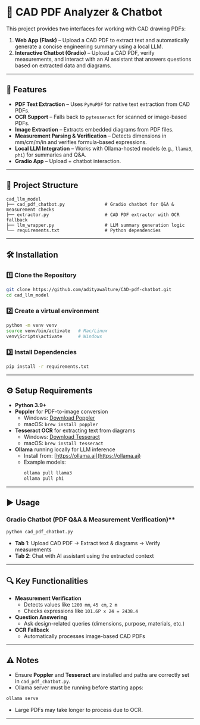 # 📐 CAD PDF Analyzer & Chatbot

This project provides two interfaces for working with CAD drawing PDFs:

1. **Web App (Flask)** – Upload a CAD PDF to extract text and automatically generate a concise engineering summary using a local LLM.
2. **Interactive Chatbot (Gradio)** – Upload a CAD PDF, verify measurements, and interact with an AI assistant that answers questions based on extracted data and diagrams.

---

## 🚀 Features

- **PDF Text Extraction** – Uses `PyMuPDF` for native text extraction from CAD PDFs.
- **OCR Support** – Falls back to `pytesseract` for scanned or image-based PDFs.
- **Image Extraction** – Extracts embedded diagrams from PDF files.
- **Measurement Parsing & Verification** – Detects dimensions in mm/cm/m/in and verifies formula-based expressions.
- **Local LLM Integration** – Works with Ollama-hosted models (e.g., `llama3`, `phi`) for summaries and Q&A.
- **Gradio App** – Upload + chatbot interaction.  
    
  

---

## 📂 Project Structure
```
cad_llm_model
├── cad_pdf_chatbot.py               # Gradio chatbot for Q&A & measurement checks        
├── extractor.py                     # CAD PDF extractor with OCR fallback
├── llm_wrapper.py                   # LLM summary generation logic
└── requirements.txt                 # Python dependencies                      
```
---

## 🛠 Installation

### 1️⃣ Clone the Repository
```bash
git clone https://github.com/adityawalture/CAD-pdf-chatbot.git
cd cad_llm_model
```

### 2️⃣ Create a virtual environment
```bash
python -m venv venv
source venv/bin/activate   # Mac/Linux
venv\Scripts\activate      # Windows
```
### 3️⃣ Install Dependencies
```bash
pip install -r requirements.txt
```

---

## ⚙️ Setup Requirements

- **Python 3.9+**
- **Poppler** for PDF-to-image conversion  
  - Windows: [Download Poppler](https://github.com/oschwartz10612/poppler-windows/releases/)  
  - macOS: `brew install poppler`
- **Tesseract OCR** for extracting text from diagrams  
  - Windows: [Download Tesseract](https://github.com/UB-Mannheim/tesseract/wiki)  
  - macOS: `brew install tesseract`
- **Ollama** running locally for LLM inference  
  - Install from: [https://ollama.ai](https://ollama.ai)  
  - Example models:  
    ```bash
    ollama pull llama3
    ollama pull phi
    ```

---

## ▶️ Usage

### Gradio Chatbot (PDF Q&A & Measurement Verification)**
```bash
python cad_pdf_chatbot.py
```
- **Tab 1**: Upload CAD PDF → Extract text & diagrams → Verify measurements  
- **Tab 2**: Chat with AI assistant using the extracted context

<!-- ---

## 🎥 Demo Video


<video width="720" controls>
  <source src="screen_recording/cad_bot_demo.mp4" type="video/mp4">
  Your browser does not support the video tag.
</video> -->

---

## 🔍 Key Functionalities

- **Measurement Verification**  
  - Detects values like `1200 mm`, `45 cm`, `2 m`
  - Checks expressions like `101.6P x 24 = 2438.4`
- **Question Answering**  
  - Ask design-related queries (dimensions, purpose, materials, etc.)
- **OCR Fallback**  
  - Automatically processes image-based CAD PDFs

---

## ⚠️ Notes

- Ensure **Poppler** and **Tesseract** are installed and paths are correctly set in `cad_pdf_chatbot.py`.
- Ollama server must be running before starting apps:
```bash
ollama serve
```
- Large PDFs may take longer to process due to OCR.

---
